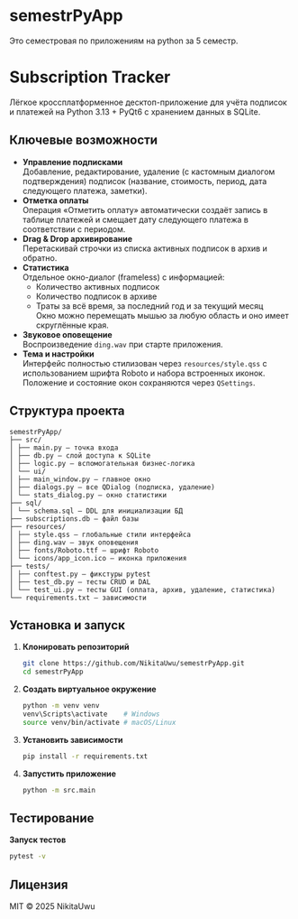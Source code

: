 # semestrPyApp
Это семестровая по приложениям на python за 5 семестр.


# Subscription Tracker

Лёгкое кроссплатформенное десктоп-приложение для учёта подписок и платежей на Python 3.13 + PyQt6 с хранением данных в SQLite.


## Ключевые возможности

- **Управление подписками**  
  Добавление, редактирование, удаление (с кастомным диалогом подтверждения) подписок (название, стоимость, период, дата следующего платежа, заметки).
- **Отметка оплаты**  
  Операция «Отметить оплату» автоматически создаёт запись в таблице платежей и смещает дату следующего платежа в соответствии с периодом.
- **Drag & Drop архивирование**  
  Перетаскивай строчки из списка активных подписок в архив и обратно.
- **Статистика**  
  Отдельное окно-диалог (frameless) с информацией:
  - Количество активных подписок  
  - Количество подписок в архиве  
  - Траты за всё время, за последний год и за текущий месяц  
  Окно можно перемещать мышью за любую область и оно имеет скруглённые края.
- **Звуковое оповещение**  
  Воспроизведение `ding.wav` при старте приложения.
- **Тема и настройки**  
  Интерфейс полностью стилизован через `resources/style.qss` с использованием шрифта Roboto и набора встроенных иконок.  
  Положение и состояние окон сохраняются через `QSettings`.


## Структура проекта
```
semestrPyApp/
├── src/
│ ├── main.py — точка входа
│ ├── db.py — слой доступа к SQLite
│ ├── logic.py — вспомогательная бизнес-логика
│ └── ui/
│ ├── main_window.py — главное окно
│ ├── dialogs.py — все QDialog (подписка, удаление)
│ └── stats_dialog.py — окно статистики
├── sql/
│ └── schema.sql — DDL для инициализации БД
├── subscriptions.db — файл базы
├── resources/
│ ├── style.qss — глобальные стили интерфейса
│ ├── ding.wav — звук оповещения
│ ├── fonts/Roboto.ttf — шрифт Roboto
│ └── icons/app_icon.ico — иконка приложения
├── tests/
│ ├── conftest.py — фикстуры pytest
│ ├── test_db.py — тесты CRUD и DAL
│ └── test_ui.py — тесты GUI (оплата, архив, удаление, статистика)
└── requirements.txt — зависимости
```


## Установка и запуск

1. **Клонировать репозиторий**
   ```bash
   git clone https://github.com/NikitaUwu/semestrPyApp.git
   cd semestrPyApp
   ```
   
3. **Создать виртуальное окружение**
   ```bash
   python -m venv venv
   venv\Scripts\activate    # Windows
   source venv/bin/activate # macOS/Linux
   ```

5. **Установить зависимости**
   ```bash
   pip install -r requirements.txt
   ```

7. **Запустить приложение**
   ```bash
   python -m src.main
   ```


## Тестирование

**Запуск тестов**
  ```bash
  pytest -v
  ```

## Лицензия

MIT © 2025 NikitaUwu
